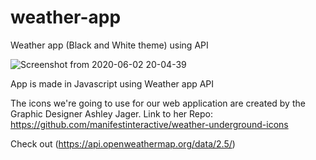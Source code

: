 # weather-app
Weather app (Black and White theme) using API

![Screenshot from 2020-06-02 20-04-39](https://user-images.githubusercontent.com/53994979/83542847-966ae580-a50c-11ea-90fb-59474679e5d7.png)

App is made in Javascript using Weather app API 

The icons we're going to use for our web application are created by the Graphic Designer Ashley Jager.
Link to her Repo: https://github.com/manifestinteractive/weather-underground-icons

Check out (https://api.openweathermap.org/data/2.5/)
